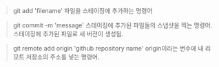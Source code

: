 > git add 'filename'
파일을 스테이징에 추가하는 명령어

> git commit -m 'message'
스테이징에 추가된 파일들의 스냅샷을 찍는 명령어.
스테이징에 추가된 파일로 새 버전이 생성됨.

> git remote add origin 'github repository name'
origin이라는 변수에 내 리모트 저장소의 주소를 넣는 명령어.

